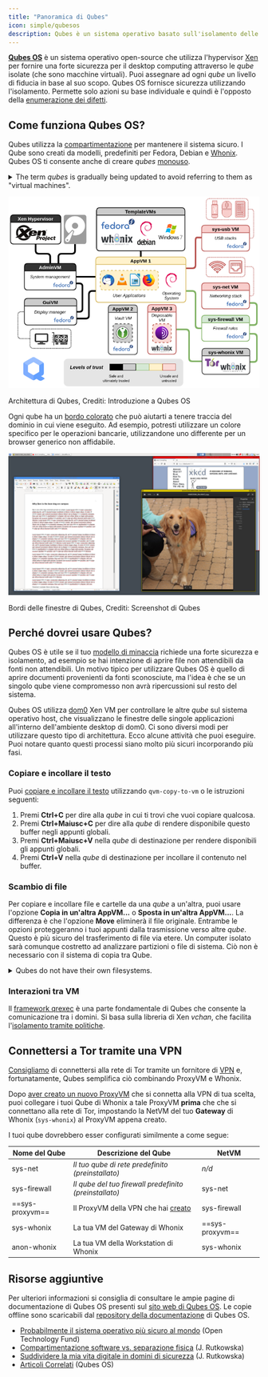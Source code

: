 ```yaml
---
title: "Panoramica di Qubes"
icon: simple/qubesos
description: Qubes è un sistema operativo basato sull'isolamento delle applicazioni all'interno delle *qube* (precedentemente chiamate "VM"), per una maggiore sicurezza.
---
```


[**Qubes OS**](../desktop.md#qubes-os) è un sistema operativo open-source che utilizza l'hypervisor [Xen](https://en.wikipedia.org/wiki/Xen) per fornire una forte sicurezza per il desktop computing attraverso le *qube* isolate (che sono macchine virtuali). Puoi assegnare ad ogni *qube* un livello di fiducia in base al suo scopo. Qubes OS fornisce sicurezza utilizzando l'isolamento. Permette solo azioni su base individuale e quindi è l'opposto della [enumerazione dei difetti](https://www.ranum.com/security/computer_security/editorials/dumb/).

## Come funziona Qubes OS?

Qubes utilizza la [compartimentazione](https://www.qubes-os.org/intro/) per mantenere il sistema sicuro. I Qube sono creati da modelli, predefiniti per Fedora, Debian e [Whonix](../desktop.md#whonix). Qubes OS ti consente anche di creare *qubes* [monouso](https://www.qubes-os.org/doc/how-to-use-disposables/).

<details class="note" markdown>
<summary>The term <em>qubes</em> is gradually being updated to avoid referring to them as "virtual machines".</summary>

Alcune informazioni riportate qui e nella documentazione di Quebes OS possono contenere un linguaggio contraddittorio, poiché il termine "appVM" sta venendo pian piano modificato in "qube". Le Qube non sono delle vere e proprie macchine virtuali, ma mantengono funzionalità simili alle VM.

</details>

![Architettura Qubes](../assets/img/qubes/qubes-trust-level-architecture.png)
<figcaption>Architettura di Qubes, Crediti: Introduzione a Qubes OS</figcaption>

Ogni qube ha un [bordo colorato](https://www.qubes-os.org/screenshots/) che può aiutarti a tenere traccia del dominio in cui viene eseguito. Ad esempio, potresti utilizzare un colore specifico per le operazioni bancarie, utilizzandone uno differente per un browser generico non affidabile.

![Bordo colorato](../assets/img/qubes/r4.0-xfce-three-domains-at-work.png)
<figcaption>Bordi delle finestre di Qubes, Crediti: Screenshot di Qubes</figcaption>

## Perché dovrei usare Qubes?

Qubes OS è utile se il tuo [modello di minaccia](../basics/threat-modeling.md) richiede una forte sicurezza e isolamento, ad esempio se hai intenzione di aprire file non attendibili da fonti non attendibili. Un motivo tipico per utilizzare Qubes OS è quello di aprire documenti provenienti da fonti sconosciute, ma l'idea è che se un singolo qube viene compromesso non avrà ripercussioni sul resto del sistema.

Qubes OS utilizza [dom0](https://wiki.xenproject.org/wiki/Dom0) Xen VM per controllare le altre *qube* sul sistema operativo host, che visualizzano le finestre delle singole applicazioni all'interno dell'ambiente desktop di dom0. Ci sono diversi modi per utilizzare questo tipo di architettura. Ecco alcune attività che puoi eseguire. Puoi notare quanto questi processi siano molto più sicuri incorporando più fasi.

### Copiare e incollare il testo

Puoi [copiare e incollare il testo](https://www.qubes-os.org/doc/how-to-copy-and-paste-text/) utilizzando `qvm-copy-to-vm` o le istruzioni seguenti:

1. Premi **Ctrl+C** per dire alla *qube* in cui ti trovi che vuoi copiare qualcosa.
2. Premi **Ctrl+Maiusc+C** per dire alla *qube* di rendere disponibile questo buffer negli appunti globali.
3. Premi **Ctrl+Maiusc+V** nella *qube* di destinazione per rendere disponibili gli appunti globali.
4. Premi **Ctrl+V** nella *qube* di destinazione per incollare il contenuto nel buffer.

### Scambio di file

Per copiare e incollare file e cartelle da una *qube* a un'altra, puoi usare l'opzione **Copia in un'altra AppVM...** o **Sposta in un'altra AppVM...**. La differenza è che l'opzione **Move** eliminerà il file originale. Entrambe le opzioni proteggeranno i tuoi appunti dalla trasmissione verso altre *qube*. Questo è più sicuro del trasferimento di file via etere. Un computer isolato sarà comunque costretto ad analizzare partizioni o file di sistema. Ciò non è necessario con il sistema di copia tra Qube.

<details class="note" markdown>
<summary>Qubes do not have their own filesystems.</summary>

You can [copy and move files](https://www.qubes-os.org/doc/how-to-copy-and-move-files/) between *qubes*. Così facendo, le modifiche non vengono applicate immediatamente e sono facilmente annullabili, in caso di incidente. When you run a *qube*, it does not have a persistent filesystem. Puoi creare e cancellare file, ma queste modifiche sono effimere.

</details>

### Interazioni tra VM

Il [framework qrexec](https://www.qubes-os.org/doc/qrexec/) è una parte fondamentale di Qubes che consente la comunicazione tra i domini. Si basa sulla libreria di Xen *vchan*, che facilita l'[isolamento tramite politiche](https://www.qubes-os.org/news/2020/06/22/new-qrexec-policy-system/).

## Connettersi a Tor tramite una VPN

[Consigliamo](../advanced/tor-overview.md) di connettersi alla rete di Tor tramite un fornitore di [VPN](../vpn.md) e, fortunatamente, Qubes semplifica ciò combinando ProxyVM e Whonix.

Dopo [aver creato un nuovo ProxyVM](https://github.com/Qubes-Community/Contents/blob/master/docs/configuration/vpn.md) che si connetta alla VPN di tua scelta, puoi collegare i tuoi Qube di Whonix a tale ProxyVM **prima** che che si connettano alla rete di Tor, impostando la NetVM del tuo **Gateway** di Whonix (`sys-whonix`) al ProxyVM appena creato.

I tuoi qube dovrebbero esser configurati similmente a come segue:

| Nome del Qube   | Descrizione del Qube                                                                                                     | NetVM           |
| --------------- | ------------------------------------------------------------------------------------------------------------------------ | --------------- |
| sys-net         | *Il tuo qube di rete predefinito (preinstallato)*                                                                        | *n/d*           |
| sys-firewall    | *Il qube del tuo firewall predefinito (preinstallato)*                                                                   | sys-net         |
| ==sys-proxyvm== | Il ProxyVM della VPN che hai [creato](https://github.com/Qubes-Community/Contents/blob/master/docs/configuration/vpn.md) | sys-firewall    |
| sys-whonix      | La tua VM del Gateway di Whonix                                                                                          | ==sys-proxyvm== |
| anon-whonix     | La tua VM della Workstation di Whonix                                                                                    | sys-whonix      |

## Risorse aggiuntive

Per ulteriori informazioni si consiglia di consultare le ampie pagine di documentazione di Qubes OS presenti sul [sito web di Qubes OS](https://www.qubes-os.org/doc/). Le copie offline sono scaricabili dal [repository della documentazione](https://github.com/QubesOS/qubes-doc) di Qubes OS.

- [Probabilmente il sistema operativo più sicuro al mondo](https://www.opentech.fund/news/qubes-os-arguably-the-worlds-most-secure-operating-system-motherboard/) (Open Technology Fund)
- [Compartimentazione software vs. separazione fisica](https://invisiblethingslab.com/resources/2014/Software_compartmentalization_vs_physical_separation.pdf) (J. Rutkowska)
- [Suddividere la mia vita digitale in domini di sicurezza](https://blog.invisiblethings.org/2011/03/13/partitioning-my-digital-life-into.html) (J. Rutkowska)
- [Articoli Correlati](https://www.qubes-os.org/news/categories/#articles) (Qubes OS)
